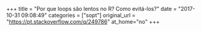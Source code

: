 +++
title = "Por que loops são lentos no R? Como evitá-los?"
date = "2017-10-31 09:08:49"
categories = ["sopt"]
original_url = "https://pt.stackoverflow.com/q/249786"
at_home="no"
+++

